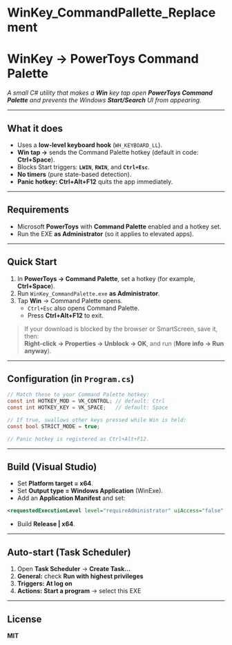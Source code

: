 # WinKey_CommandPallette_Replacement
# WinKey → PowerToys Command Palette

*A small C# utility that makes a **Win** key tap open **PowerToys Command Palette** and prevents the Windows **Start/Search** UI from appearing.*

---

## **What it does**
- Uses a **low-level keyboard hook** (`WH_KEYBOARD_LL`).
- **Win tap →** sends the Command Palette hotkey (default in code: **Ctrl+Space**).
- Blocks Start triggers: **`LWIN`**, **`RWIN`**, and **`Ctrl+Esc`**.
- **No timers** (pure state-based detection).
- **Panic hotkey:** **Ctrl+Alt+F12** quits the app immediately.

---

## **Requirements**
- Microsoft **PowerToys** with **Command Palette** enabled and a hotkey set.
- Run the EXE **as Administrator** (so it applies to elevated apps).

---

## **Quick Start**
1. In **PowerToys → Command Palette**, set a hotkey (for example, **Ctrl+Space**).
2. Run `WinKey_CommandPalette.exe` **as Administrator**.
3. Tap **Win** → Command Palette opens.  
   - `Ctrl+Esc` also opens Command Palette.  
   - Press **Ctrl+Alt+F12** to exit.

> If your download is blocked by the browser or SmartScreen, save it, then:  
> **Right-click → Properties → Unblock → OK**, and run (**More info → Run anyway**).

---

## **Configuration (in `Program.cs`)**
```csharp
// Match these to your Command Palette hotkey:
const int HOTKEY_MOD = VK_CONTROL; // default: Ctrl
const int HOTKEY_KEY = VK_SPACE;   // default: Space

// If true, swallows other keys pressed while Win is held:
const bool STRICT_MODE = true;

// Panic hotkey is registered as Ctrl+Alt+F12.
```

---

## **Build (Visual Studio)**
- Set **Platform target = x64**.
- Set **Output type = Windows Application** (WinExe).
- Add an **Application Manifest** and set:
```xml
<requestedExecutionLevel level="requireAdministrator" uiAccess="false" />
```
- Build **Release | x64**.

---

## **Auto-start (Task Scheduler)**
1. Open **Task Scheduler** → **Create Task…**
2. **General:** check **Run with highest privileges**
3. **Triggers:** **At log on**
4. **Actions:** **Start a program** → select this EXE

---

## **License**
**MIT**
